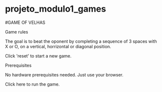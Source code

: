 # projeto_modulo1_games

#GAME OF VELHAS


Game rules

The goal is to beat the oponent by completing a sequence of 3 spaces with X or O, on a vertical, horrizontal or diagonal position.

Click 'reset' to start a new game.

Prerequisites

No hardware prerequisites needed. Just use your browser.

Click here to run the game.
